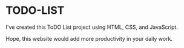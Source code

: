 # TODO-LIST

I've created this ToDO List project using HTML, CSS, and JavaScript.

Hope, this website would add more productivity in your daily work. 
